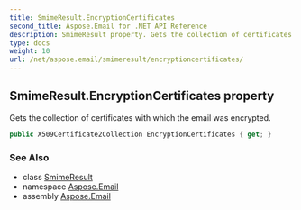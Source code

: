 ```yaml
---
title: SmimeResult.EncryptionCertificates
second_title: Aspose.Email for .NET API Reference
description: SmimeResult property. Gets the collection of certificates with which the email was encrypted
type: docs
weight: 10
url: /net/aspose.email/smimeresult/encryptioncertificates/
---
```

## SmimeResult.EncryptionCertificates property

Gets the collection of certificates with which the email was encrypted.

```csharp
public X509Certificate2Collection EncryptionCertificates { get; }
```

### See Also

* class [SmimeResult](../)
* namespace [Aspose.Email](../../smimeresult/)
* assembly [Aspose.Email](../../../)



